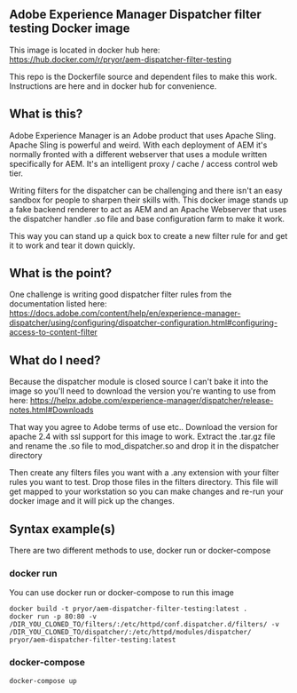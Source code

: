 ## Adobe Experience Manager Dispatcher filter testing Docker image
This image is located in docker hub here:
https://hub.docker.com/r/pryor/aem-dispatcher-filter-testing

This repo is the Dockerfile source and dependent files to make this work.
Instructions are here and in docker hub for convenience.

## What is this?
Adobe Experience Manager is an Adobe product that uses Apache Sling.  Apache Sling is powerful and weird.
With each deployment of AEM it's normally fronted with a different webserver that uses a module written specifically for AEM.  It's an intelligent proxy / cache / access control web tier.

Writing filters for the dispatcher can be challenging and there isn't an easy sandbox for people to sharpen their skills with.  This docker image stands up a fake backend renderer to act as AEM and an Apache Webserver that uses the dispatcher handler .so file and base configuration farm to make it work.

This way you can stand up a quick box to create a new filter rule for and get it to work and tear it down quickly.

## What is the point?
One challenge is writing good dispatcher filter rules from the documentation listed here:
https://docs.adobe.com/content/help/en/experience-manager-dispatcher/using/configuring/dispatcher-configuration.html#configuring-access-to-content-filter

## What do I need?
Because the dispatcher module is closed source I can't bake it into the image so you'll need to download the version you're wanting to use from here:
https://helpx.adobe.com/experience-manager/dispatcher/release-notes.html#Downloads

That way you agree to Adobe terms of use etc..
Download the version for apache 2.4 with ssl support for this image to work.
Extract the .tar.gz file and rename the .so file to mod_dispatcher.so and drop it in the dispatcher directory

Then create any filters files you want with a .any extension with your filter rules you want to test.
Drop those files in the filters directory.
This file will get mapped to your workstation so you can make changes and re-run your docker image and it will pick up the changes.

## Syntax example(s)
There are two different methods to use, docker run or docker-compose

### docker run
You can use docker run or docker-compose to run this image
```
docker build -t pryor/aem-dispatcher-filter-testing:latest .
docker run -p 80:80 -v /DIR_YOU_CLONED_TO/filters/:/etc/httpd/conf.dispatcher.d/filters/ -v /DIR_YOU_CLONED_TO/dispatcher/:/etc/httpd/modules/dispatcher/ pryor/aem-dispatcher-filter-testing:latest
```

### docker-compose
```
docker-compose up
```